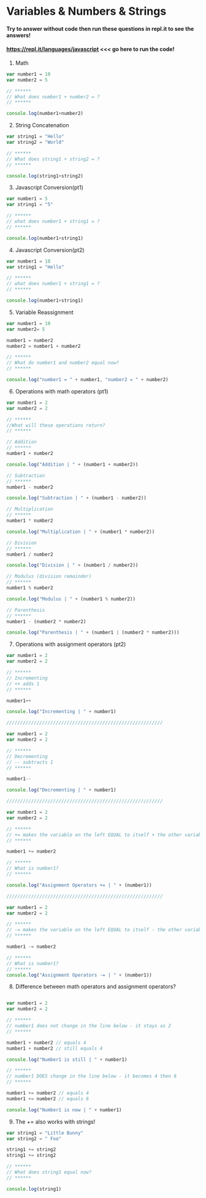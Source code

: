 # Variables & Numbers & Strings

#### Try to answer without code then run these questions in repl.it to see the answers!

#### https://repl.it/languages/javascript <<< go here to run the code!

1. Math
```js
var number1 = 10
var number2 = 5

// ******
// What does number1 + number2 = ?
// ******

console.log(number1+number2)

```

2. String Concatenation
```js
var string1 = "Hello"
var string2 = "World"

// ******
// What does string1 + string2 = ?
// ******

console.log(string1+string2)

```

3. Javascript Conversion(pt1)
```js
var number1 = 5
var string1 = "5"

// ******
// what does number1 + string1 = ?
// ******

console.log(number1+string1)

```

4. Javascript Conversion(pt2)
```js
var number1 = 10
var string1 = "Hello"

// ******
// what does number1 + string1 = ?
// ******

console.log(number1+string1)

```

5. Variable Reassignment
```js
var number1 = 10
var number2= 5

number1 = number2
number2 = number1 + number2

// ******
// What do number1 and number2 equal now?
// ******

console.log("number1 = " + number1, "number2 = " + number2)
```

6. Operations with math operators (pt1)
```js
var number1 = 2
var number2 = 2

// ******
//What will these operations return?
// ******

// Addition
// ******
number1 + number2

console.log("Addition | " + (number1 + number2))

// Subtraction
// ******
number1 - number2

console.log("Subtraction | " + (number1 - number2))

// Multiplication
// ******
number1 * number2

console.log("Multiplication | " + (number1 * number2))

// Division
// ******
number1 / number2

console.log("Division | " + (number1 / number2))

// Modulus (division remainder)
// ******
number1 % number2

console.log("Modulus | " + (number1 % number2))

// Parenthesis 
// ******
number1 - (number2 * number2)

console.log("Parenthesis | " + (number1 | (number2 * number2)))

```

7. Operations with assignment operators (pt2)
```js
var number1 = 2
var number2 = 2

// ******
// Incrementing
// ++ adds 1
// ******

number1++

console.log("Incrementing | " + number1)

/////////////////////////////////////////////////////////

var number1 = 2
var number2 = 2

// ******
// Decrementing
// -- subtracts 1
// ******

number1--

console.log("Decrementing | " + number1)

/////////////////////////////////////////////////////////

var number1 = 2
var number2 = 2

// ******
// += makes the variable on the left EQUAL to itself + the other variable
// ******

number1 += number2

// ******
// What is number1?
// ******

console.log("Assignment Operators += | " + (number1))

/////////////////////////////////////////////////////////

var number1 = 2
var number2 = 2

// ******
// -= makes the variable on the left EQUAL to itself - the other variable
// ******

number1 -= number2

// ******
// What is number1?
// ******
console.log("Assignment Operators -= | " + (number1))

```


8. Difference between math operators and assignment operators?
```js

var number1 = 2
var number2 = 2

// ******
// number1 does not change in the line below - it stays as 2
// ******

number1 + number2 // equals 4
number1 + number2 // still equals 4

console.log("Number1 is still | " + number1)

// ******
// number1 DOES change in the line below - it becomes 4 then 6
// ******

number1 += number2 // equals 4
number1 += number2 // equals 6

console.log("Number1 is now | " + number1)

```

9. The += also works with strings!

```js
var string1 = "Little Bunny"
var string2 = " Foo"

string1 += string2
string1 += string2

// ******
// What does string1 equal now?
// ******

console.log(string1)

```
